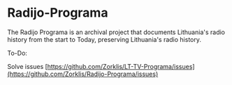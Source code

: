 # Radijo-Programa
The Radijo Programa is an archival project that documents Lithuania's radio history from the start to Today, preserving Lithuania's radio history.

To-Do:

Solve issues [https://github.com/Zorklis/LT-TV-Programa/issues](https://github.com/Zorklis/Radijo-Programa/issues)
